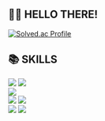 ## 🙋‍♂️ HELLO THERE! 

[![Solved.ac Profile](http://mazassumnida.wtf/api/generate_badge?boj=lys1325)](https://solved.ac/lys1325)

## 📚 SKILLS
  <img src="https://img.shields.io/badge/java-007396?style=for-the-badge&logo=java&logoColor=white"> <img src="https://img.shields.io/badge/spring%20boot-6DB33F?style=for-the-badge&logo=spring%20boot&logoColor=white"> <br>
  <img src="https://img.shields.io/badge/mysql-4479A1?style=for-the-badge&logo=mysql&logoColor=white"/> <br>
  <img src="https://img.shields.io/badge/jenkins-D24939?style=for-the-badge&logo=jenkins&logoColor=white"/> <img src="https://img.shields.io/badge/docker-2496ED?style=for-the-badge&logo=docker&logoColor=white"/> <br>
  <img src="https://img.shields.io/badge/aws%20ec2-FF9900?style=for-the-badge&logo=amazonec2&logoColor=white"/> <img src="https://img.shields.io/badge/aws%20s3-569A31?style=for-the-badge&logo=amazons3&logoColor=white"/> <br>

<!--
**P3PP4/P3PP4** is a ✨ _special_ ✨ repository because its `README.md` (this file) appears on your GitHub profile.

Here are some ideas to get you started:

- 🔭 I’m currently working on ...
- 🌱 I’m currently learning ...
- 👯 I’m looking to collaborate on ...
- 🤔 I’m looking for help with ...
- 💬 Ask me about ...
- 📫 How to reach me: ...
- 😄 Pronouns: ...
- ⚡ Fun fact: ...
-->
